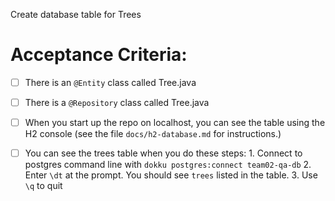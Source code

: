 Create database table for Trees


# Acceptance Criteria:

- [ ] There is an `@Entity` class called Tree.java
- [ ] There is a `@Repository` class called Tree.java
- [ ] When you start up the repo on localhost, you can see the table
      using the H2 console (see the file `docs/h2-database.md` for 
      instructions.)
- [ ] You can see the trees table when you do these steps:
      1. Connect to postgres command line with 
         ```
         dokku postgres:connect team02-qa-db
         ```
      2. Enter `\dt` at the prompt. You should see
         `trees` listed in the table.
      3. Use `\q` to quit


